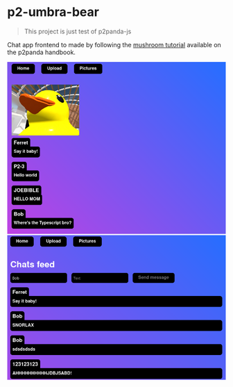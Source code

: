 # p2-umbra-bear

> This project is just test of p2panda-js

Chat app frontend to made by following the [mushroom tutorial](https://p2panda.org/tutorials/mushroom-app) available on the p2panda handbook.

![screenshot_1](./resources/sc1.png)
![screenshot_2](./resources/sc2.png)
